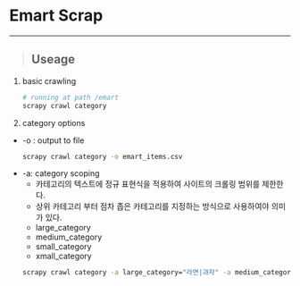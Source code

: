 # Emart Scrap

---

> ## Useage

1. basic crawling
   ```bash
   # running at path /emart
   scrapy crawl category
   ```
1. category options

- -o : output to file
  ```bash
  scrapy crawl category -o emart_items.csv
  ```
- -a: category scoping
  - 카테고리의 텍스트에 정규 표현식을 적용하여 사이트의 크롤링 범위를 제한한다.
  - 상위 카테고리 부터 점차 좁은 카테고리를 지정하는 방식으로 사용하여야 의미가 있다.
  - large_category
  - medium_category
  - small_category
  - xmall_category
  ```bash
  scrapy crawl category -a large_category="라면|과자" -a medium_category="스낵" -a small_category="옥수수" -a xmall_category="쌀과자" -o emart_items.csv
  ```
